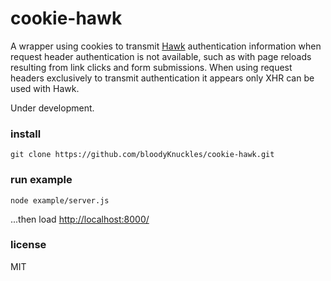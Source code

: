 # cookie-hawk

A wrapper using cookies to transmit [Hawk](https://github.com/hueniverse/hawk) 
authentication information when request header authentication is not available, 
such as with page reloads resulting from link clicks and form submissions. When 
using request headers exclusively to transmit authentication it appears only XHR 
can be used with Hawk.

Under development.

### install
```
git clone https://github.com/bloodyKnuckles/cookie-hawk.git
```

### run example
```
node example/server.js
```
...then load [http://localhost:8000/](http://localhost:8000/)

### license

MIT
